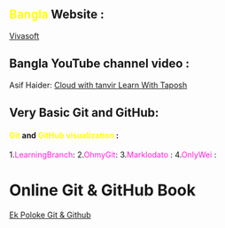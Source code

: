 ## <span style="color:rgb(255, 255, 0)">Bangla</span> Website : 
[Vivasoft](https://academy.vivasoftltd.com/git-bootcamp/getting-started/about-version-control/)
## Bangla  YouTube channel video : 
Asif Haider:[](https://www.youtube.com/watch?v=TYJayx2NmBE)
[Cloud with tanvir ](https://www.youtube.com/@cloudwithtanvir/videos)
[Learn With Taposh](https://www.youtube.com/@LearnWithTapos/playlists)


## Very Basic Git and GitHub: 

#### <span style="color:rgb(255, 255, 0)">Git</span> and <span style="color:rgb(255, 255, 0)">GitHub visualization</span> : 
1.<span style="color:rgb(255, 31, 218)">LearningBranch</span>: [](https://learngitbranching.js.org/)
2.<span style="color:rgb(255, 31, 218)">OhmyGit</span>: [](https://ohmygit.org/)
3.<span style="color:rgb(255, 31, 218)">Marklodato</span> : [](https://marklodato.github.io/)
4.<span style="color:rgb(255, 31, 218)">OnlyWei</span> : [](https://onlywei.github.io/explain-git-with-d3/)


# Online Git & GitHub Book
[Ek Poloke Git & Github ](https://with.zonayed.me/book/git-n-github-at-glance/)

